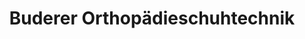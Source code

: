 ---
title: "Buderer Orthopädieschuhtechnik"
url: /denzlingen/buderer-orthopaedieschuhtechnik/
shop: Schuhe
---